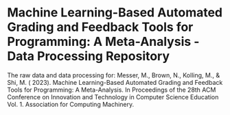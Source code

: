 # Machine Learning-Based Automated Grading and Feedback Tools for Programming: A Meta-Analysis - Data Processing Repository

The raw data and data processing for:
Messer, M., Brown, N., Kolling, M., & Shi, M. ( 2023). Machine Learning-Based Automated Grading and Feedback Tools for Programming: A Meta-Analysis. In Proceedings of the 28th ACM Conference on Innovation and Technology in Computer Science Education Vol. 1. Association for Computing Machinery.
